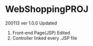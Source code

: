 # WebShoppingPROJ
 200113 ver 1.0.0 Updated
  1. Front-end Page(JSP) Edited
  2. Controller linked every .JSP file
 
